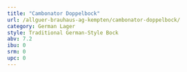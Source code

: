 ```yaml
---
title: "Cambonator Doppelbock"
url: /allguer-brauhaus-ag-kempten/cambonator-doppelbock/
category: German Lager
style: Traditional German-Style Bock
abv: 7.2
ibu: 0
srm: 0
upc: 0
---
```


